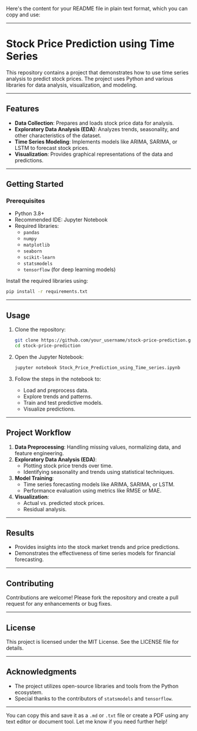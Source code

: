 Here's the content for your README file in plain text format, which you can copy and use:

---

# Stock Price Prediction using Time Series

This repository contains a project that demonstrates how to use time series analysis to predict stock prices. The project uses Python and various libraries for data analysis, visualization, and modeling.

---

## Features

- **Data Collection**: Prepares and loads stock price data for analysis.
- **Exploratory Data Analysis (EDA)**: Analyzes trends, seasonality, and other characteristics of the dataset.
- **Time Series Modeling**: Implements models like ARIMA, SARIMA, or LSTM to forecast stock prices.
- **Visualization**: Provides graphical representations of the data and predictions.

---

## Getting Started

### Prerequisites

- Python 3.8+
- Recommended IDE: Jupyter Notebook
- Required libraries:
  - `pandas`
  - `numpy`
  - `matplotlib`
  - `seaborn`
  - `scikit-learn`
  - `statsmodels`
  - `tensorflow` (for deep learning models)

Install the required libraries using:
```bash
pip install -r requirements.txt
```

---

## Usage

1. Clone the repository:
   ```bash
   git clone https://github.com/your_username/stock-price-prediction.git
   cd stock-price-prediction
   ```

2. Open the Jupyter Notebook:
   ```bash
   jupyter notebook Stock_Price_Prediction_using_Time_series.ipynb
   ```

3. Follow the steps in the notebook to:
   - Load and preprocess data.
   - Explore trends and patterns.
   - Train and test predictive models.
   - Visualize predictions.

---

## Project Workflow

1. **Data Preprocessing**: Handling missing values, normalizing data, and feature engineering.
2. **Exploratory Data Analysis (EDA)**:
   - Plotting stock price trends over time.
   - Identifying seasonality and trends using statistical techniques.
3. **Model Training**:
   - Time series forecasting models like ARIMA, SARIMA, or LSTM.
   - Performance evaluation using metrics like RMSE or MAE.
4. **Visualization**:
   - Actual vs. predicted stock prices.
   - Residual analysis.

---

## Results

- Provides insights into the stock market trends and price predictions.
- Demonstrates the effectiveness of time series models for financial forecasting.

---

## Contributing

Contributions are welcome! Please fork the repository and create a pull request for any enhancements or bug fixes.

---

## License

This project is licensed under the MIT License. See the LICENSE file for details.

---

## Acknowledgments

- The project utilizes open-source libraries and tools from the Python ecosystem.
- Special thanks to the contributors of `statsmodels` and `tensorflow`.

---

You can copy this and save it as a `.md` or `.txt` file or create a PDF using any text editor or document tool. Let me know if you need further help!
